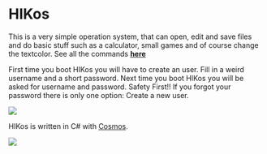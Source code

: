 # HIKos
This is a very simple operation system, that can open, edit and save files and do basic stuff such as a calculator, small games and of course change the textcolor. See all the commands **[here](https://github.com/HikBit/HIKos/wiki/Commands)**

First time you boot HIKos you will have to create an user. Fill in a weird username and a short password. Next time you boot HIKos you will be asked for username and password. Safety First!! If you forgot your password there is only one option: Create a new user.

![](http://ingvar.hahnkristensen.dk/assets/screenshot.PNG)

HIKos is written in C# with [Cosmos](https://gocosmos.org).

![](http://ingvar.hahnkristensen.dk/assets/screenshot.PNG)
